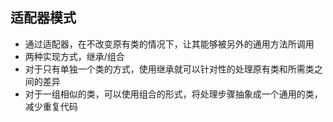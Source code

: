 ## 适配器模式
- 通过适配器，在不改变原有类的情况下，让其能够被另外的通用方法所调用
- 两种实现方式，继承/组合
- 对于只有单独一个类的方式，使用继承就可以针对性的处理原有类和所需类之间的差异
- 对于一组相似的类，可以使用组合的形式，将处理步骤抽象成一个通用的类，减少重复代码